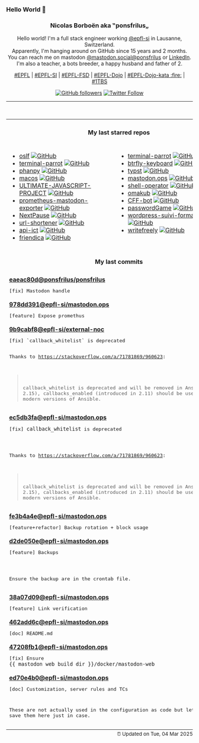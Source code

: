 ### Hello World 👋

<p align="center">
  <!-- use https://avatars.githubusercontent.com/u/176002?v=4 for your default github picture 
  <img src="https://raw.githubusercontent.com/ponsfrilus/ponsfrilus/master/img/ponsfrilus.png" title="Nicolas Borboën aka ‟ponsfrilus„" alt="Nicolas Borboën aka ‟ponsfrilus„" /> -->
  <h3 align="center">
    Nicolas Borboën aka ‟ponsfrilus„
  </h3>
  <p align="center">
    Hello world! I'm a full stack engineer working <a href="https://github.com/epfl-si">@epfl-si</a> in Lausanne, Switzerland.
    <br />Apparently, I'm hanging around on GitHub since 15 years and 2 months.
    <br />You can reach me on mastodon <a href="https://mastodon.social/@ponsfrilus" rel="me">@mastodon.social@ponsfrilus</a> or <a href="http://linkedin.com/in/nicolasborboen">LinkedIn</a>.
    <br />I'm also a teacher, a bots breeder, a happy husband and father of 2.
  </p>
  <p align="center">
    <a href="https://www.epfl.ch">#EPFL</a> | 
    <a href="https://github.com/epfl-si/">#EPFL-SI</a> | 
    <a href="https://github.com/epfl-fsd">#EPFL-FSD</a> | 
    <a href="https://github.com/topics/epfl-dojo">#EPFL-Dojo</a> | 
    <a href="https://github.com/topics/epfl-dojo-kata">#EPFL-Dojo-kata :fire:</a> | 
    <a href="https://en.wikipedia.org/wiki/Indentation_style#Variant:_1TBS_(OTBS)">#1TBS</a>
  </p>
  <p align="center">
    <a href="https://github.com/ponsfrilus"><img alt="GitHub followers" src="https://img.shields.io/github/followers/ponsfrilus?label=Follow%20me%20on%20github&style=social"></a>
    <a href="https://twitter.com/ponsfrilus"><img alt="Twitter Follow" src="https://img.shields.io/twitter/follow/ponsfrilus?label=follow%20me%20on%20twitter&style=social"></a>
  </p>
  </p><hr><table align="center">
<tr>
<td colspan="2" align="center"><h4>My last starred repos</h4></td>
</tr>
<tr>
<td valign="top">
<ul>
<li>
<a href="https://github.com/epfl-fsd/oslf" title="null" target="_blank">oslf</a>&nbsp;<a href="https://github.com/epfl-fsd/oslf" title="null" target="_blank"><img src="https://img.shields.io/github/stars/epfl-fsd/oslf?style=social" alt="GitHub"></a>
</li>
<li>
<a href="https://github.com/kz6fittycent/terminal-parrot" title="null" target="_blank">terminal-parrot</a>&nbsp;<a href="https://github.com/kz6fittycent/terminal-parrot" title="null" target="_blank"><img src="https://img.shields.io/github/stars/kz6fittycent/terminal-parrot?style=social" alt="GitHub"></a>
</li>
<li>
<a href="https://github.com/cheeaun/phanpy" title="A minimalistic opinionated Mastodon web client" target="_blank">phanpy</a>&nbsp;<a href="https://github.com/cheeaun/phanpy" title="A minimalistic opinionated Mastodon web client" target="_blank"><img src="https://img.shields.io/github/stars/cheeaun/phanpy?style=social" alt="GitHub"></a>
</li>
<li>
<a href="https://github.com/dockur/macos" title="OSX (macOS) inside a Docker container." target="_blank">macos</a>&nbsp;<a href="https://github.com/dockur/macos" title="OSX (macOS) inside a Docker container." target="_blank"><img src="https://img.shields.io/github/stars/dockur/macos?style=social" alt="GitHub"></a>
</li>
<li>
<a href="https://github.com/deepakkumar55/ULTIMATE-JAVASCRIPT-PROJECT" title="A comprehensive list of 500 JavaScript project ideas for developers of all skill levels. Open-source and community-driven." target="_blank">ULTIMATE-JAVASCRIPT-PROJECT</a>&nbsp;<a href="https://github.com/deepakkumar55/ULTIMATE-JAVASCRIPT-PROJECT" title="A comprehensive list of 500 JavaScript project ideas for developers of all skill levels. Open-source and community-driven." target="_blank"><img src="https://img.shields.io/github/stars/deepakkumar55/ULTIMATE-JAVASCRIPT-PROJECT?style=social" alt="GitHub"></a>
</li>
<li>
<a href="https://github.com/systemli/prometheus-mastodon-exporter" title="Prometheus Exporter for Mastodon" target="_blank">prometheus-mastodon-exporter</a>&nbsp;<a href="https://github.com/systemli/prometheus-mastodon-exporter" title="Prometheus Exporter for Mastodon" target="_blank"><img src="https://img.shields.io/github/stars/systemli/prometheus-mastodon-exporter?style=social" alt="GitHub"></a>
</li>
<li>
<a href="https://github.com/dwesh163/NextPause" title="null" target="_blank">NextPause</a>&nbsp;<a href="https://github.com/dwesh163/NextPause" title="null" target="_blank"><img src="https://img.shields.io/github/stars/dwesh163/NextPause?style=social" alt="GitHub"></a>
</li>
<li>
<a href="https://github.com/kooked-ch/url-shortener" title="null" target="_blank">url-shortener</a>&nbsp;<a href="https://github.com/kooked-ch/url-shortener" title="null" target="_blank"><img src="https://img.shields.io/github/stars/kooked-ch/url-shortener?style=social" alt="GitHub"></a>
</li>
<li>
<a href="https://github.com/dwesh163/api-ict" title="This API allows you to list all ICT modules" target="_blank">api-ict</a>&nbsp;<a href="https://github.com/dwesh163/api-ict" title="This API allows you to list all ICT modules" target="_blank"><img src="https://img.shields.io/github/stars/dwesh163/api-ict?style=social" alt="GitHub"></a>
</li>
<li>
<a href="https://github.com/friendica/friendica" title="Friendica Communications Platform" target="_blank">friendica</a>&nbsp;<a href="https://github.com/friendica/friendica" title="Friendica Communications Platform" target="_blank"><img src="https://img.shields.io/github/stars/friendica/friendica?style=social" alt="GitHub"></a>
</li>
</ul>
<img width="450" height="1" /></td>
<td valign="top">
<ul>
<li>
<a href="https://github.com/jmhobbs/terminal-parrot" title="null" target="_blank">terminal-parrot</a>&nbsp;<a href="https://github.com/jmhobbs/terminal-parrot" title="null" target="_blank"><img src="https://img.shields.io/github/stars/jmhobbs/terminal-parrot?style=social" alt="GitHub"></a>
</li>
<li>
<a href="https://github.com/SolidHal/btrfly-keyboard" title="small dactyl with the halves squished together" target="_blank">btrfly-keyboard</a>&nbsp;<a href="https://github.com/SolidHal/btrfly-keyboard" title="small dactyl with the halves squished together" target="_blank"><img src="https://img.shields.io/github/stars/SolidHal/btrfly-keyboard?style=social" alt="GitHub"></a>
</li>
<li>
<a href="https://github.com/typst/typst" title="A new markup-based typesetting system that is powerful and easy to learn." target="_blank">typst</a>&nbsp;<a href="https://github.com/typst/typst" title="A new markup-based typesetting system that is powerful and easy to learn." target="_blank"><img src="https://img.shields.io/github/stars/typst/typst?style=social" alt="GitHub"></a>
</li>
<li>
<a href="https://github.com/epfl-si/mastodon.ops" title="Mastodon server of EPFL" target="_blank">mastodon.ops</a>&nbsp;<a href="https://github.com/epfl-si/mastodon.ops" title="Mastodon server of EPFL" target="_blank"><img src="https://img.shields.io/github/stars/epfl-si/mastodon.ops?style=social" alt="GitHub"></a>
</li>
<li>
<a href="https://github.com/flant/shell-operator" title="Shell-operator is a tool for running event-driven scripts in a Kubernetes cluster" target="_blank">shell-operator</a>&nbsp;<a href="https://github.com/flant/shell-operator" title="Shell-operator is a tool for running event-driven scripts in a Kubernetes cluster" target="_blank"><img src="https://img.shields.io/github/stars/flant/shell-operator?style=social" alt="GitHub"></a>
</li>
<li>
<a href="https://github.com/basecamp/omakub" title="Opinionated Ubuntu Setup" target="_blank">omakub</a>&nbsp;<a href="https://github.com/basecamp/omakub" title="Opinionated Ubuntu Setup" target="_blank"><img src="https://img.shields.io/github/stars/basecamp/omakub?style=social" alt="GitHub"></a>
</li>
<li>
<a href="https://github.com/dwesh163/CFF-bot" title="This is a Telegram bot for CFF train" target="_blank">CFF-bot</a>&nbsp;<a href="https://github.com/dwesh163/CFF-bot" title="This is a Telegram bot for CFF train" target="_blank"><img src="https://img.shields.io/github/stars/dwesh163/CFF-bot?style=social" alt="GitHub"></a>
</li>
<li>
<a href="https://github.com/dwesh163/passwordGame" title="null" target="_blank">passwordGame</a>&nbsp;<a href="https://github.com/dwesh163/passwordGame" title="null" target="_blank"><img src="https://img.shields.io/github/stars/dwesh163/passwordGame?style=social" alt="GitHub"></a>
</li>
<li>
<a href="https://github.com/FlizzerMDX/wordpress-suivi-formation" title="null" target="_blank">wordpress-suivi-formation</a>&nbsp;<a href="https://github.com/FlizzerMDX/wordpress-suivi-formation" title="null" target="_blank"><img src="https://img.shields.io/github/stars/FlizzerMDX/wordpress-suivi-formation?style=social" alt="GitHub"></a>
</li>
<li>
<a href="https://github.com/writefreely/writefreely" title="A clean, Markdown-based publishing platform made for writers. Write together and build a community." target="_blank">writefreely</a>&nbsp;<a href="https://github.com/writefreely/writefreely" title="A clean, Markdown-based publishing platform made for writers. Write together and build a community." target="_blank"><img src="https://img.shields.io/github/stars/writefreely/writefreely?style=social" alt="GitHub"></a>
</li>
</ul>
<img width="450" height="1" /></td>
</tr>
<tr>
<td colspan="2" align="center"><h4>My last commits</h4></td>
</tr>
<tr>
        <td colspan="2">
          <div><strong><a href="https://api.github.com/repos/ponsfrilus/ponsfrilus/commits/eaeac80d498b059ce830607cc11735f01308cf59" title="2025-02-22T07:13:55.000+01:00" target="_blank">eaeac80d</a><a href="https://github.com/ponsfrilus">@ponsfrilus</a><a href="https://github.com/ponsfrilus/ponsfrilus" title="My profile's README generator">/ponsfrilus</a></strong></div>
          <pre>[fix] Mastodon handle</pre>
        </td>
        </tr><tr>
        <td colspan="2">
          <div><strong><a href="https://api.github.com/repos/epfl-si/mastodon.ops/commits/978dd391a05e1b72b569e0bf44c7f07977405930" title="2025-02-21T20:02:32.000+01:00" target="_blank">978dd391</a><a href="https://github.com/epfl-si">@epfl-si</a><a href="https://github.com/epfl-si/mastodon.ops" title="Mastodon server of EPFL">/mastodon.ops</a></strong></div>
          <pre>[feature] Expose promethus</pre>
        </td>
        </tr><tr>
        <td colspan="2">
          <div><strong><a href="https://api.github.com/repos/epfl-si/external-noc/commits/9b9cabf876f349f2962d81f492e51ec949a20b39" title="2025-02-17T10:34:49.000+01:00" target="_blank">9b9cabf8</a><a href="https://github.com/epfl-si">@epfl-si</a><a href="https://github.com/epfl-si/external-noc" title="External Network Operations Center for EPFL SI ISAS-FSD">/external-noc</a></strong></div>
          <pre>[fix] `callback_whitelist` is deprecated

Thanks to https://stackoverflow.com/a/71781869/960623:
> callback_whitelist is deprecated and will be removed in Ansible 2.15),
> callbacks_enabled (introduced in 2.11) should be used instead in
> modern versions of Ansible.</pre>
        </td>
        </tr><tr>
        <td colspan="2">
          <div><strong><a href="https://api.github.com/repos/epfl-si/mastodon.ops/commits/ec5db3faa6c9bbe4cf3fe74c82399981dfaaa888" title="2025-02-17T10:34:16.000+01:00" target="_blank">ec5db3fa</a><a href="https://github.com/epfl-si">@epfl-si</a><a href="https://github.com/epfl-si/mastodon.ops" title="Mastodon server of EPFL">/mastodon.ops</a></strong></div>
          <pre>[fix] `callback_whitelist` is deprecated

Thanks to https://stackoverflow.com/a/71781869/960623:
> callback_whitelist is deprecated and will be removed in Ansible 2.15),
> callbacks_enabled (introduced in 2.11) should be used instead in
> modern versions of Ansible.</pre>
        </td>
        </tr><tr>
        <td colspan="2">
          <div><strong><a href="https://api.github.com/repos/epfl-si/mastodon.ops/commits/fe3b4a4e3754457df99b496b66f345f4b1a7bd97" title="2025-02-16T11:40:32.000+01:00" target="_blank">fe3b4a4e</a><a href="https://github.com/epfl-si">@epfl-si</a><a href="https://github.com/epfl-si/mastodon.ops" title="Mastodon server of EPFL">/mastodon.ops</a></strong></div>
          <pre>[feature+refactor] Backup rotation + block usage</pre>
        </td>
        </tr><tr>
        <td colspan="2">
          <div><strong><a href="https://api.github.com/repos/epfl-si/mastodon.ops/commits/d2de050e6886c314ef228c9adde72ea4695ae79c" title="2025-02-16T10:52:40.000+01:00" target="_blank">d2de050e</a><a href="https://github.com/epfl-si">@epfl-si</a><a href="https://github.com/epfl-si/mastodon.ops" title="Mastodon server of EPFL">/mastodon.ops</a></strong></div>
          <pre>[feature] Backups

Ensure the backup are in the crontab file.</pre>
        </td>
        </tr><tr>
        <td colspan="2">
          <div><strong><a href="https://api.github.com/repos/epfl-si/mastodon.ops/commits/38a07d097fec175fb028c45e513f5affb7a5e552" title="2025-02-15T19:31:50.000+01:00" target="_blank">38a07d09</a><a href="https://github.com/epfl-si">@epfl-si</a><a href="https://github.com/epfl-si/mastodon.ops" title="Mastodon server of EPFL">/mastodon.ops</a></strong></div>
          <pre>[feature] Link verification</pre>
        </td>
        </tr><tr>
        <td colspan="2">
          <div><strong><a href="https://api.github.com/repos/epfl-si/mastodon.ops/commits/462add6cebf5ec6f324e7f1c6c24f04012255488" title="2025-02-12T18:30:24.000+01:00" target="_blank">462add6c</a><a href="https://github.com/epfl-si">@epfl-si</a><a href="https://github.com/epfl-si/mastodon.ops" title="Mastodon server of EPFL">/mastodon.ops</a></strong></div>
          <pre>[doc] README.md</pre>
        </td>
        </tr><tr>
        <td colspan="2">
          <div><strong><a href="https://api.github.com/repos/epfl-si/mastodon.ops/commits/47208fb12597cb1e4dc483afa07b0de60315418a" title="2025-02-12T18:22:52.000+01:00" target="_blank">47208fb1</a><a href="https://github.com/epfl-si">@epfl-si</a><a href="https://github.com/epfl-si/mastodon.ops" title="Mastodon server of EPFL">/mastodon.ops</a></strong></div>
          <pre>[fix] Ensure `{{ mastodon_web_build_dir }}/docker/mastodon-web`</pre>
        </td>
        </tr><tr>
        <td colspan="2">
          <div><strong><a href="https://api.github.com/repos/epfl-si/mastodon.ops/commits/ed70e4b05c9c543c671faf3757c018915ef82705" title="2025-02-10T19:30:04.000+01:00" target="_blank">ed70e4b0</a><a href="https://github.com/epfl-si">@epfl-si</a><a href="https://github.com/epfl-si/mastodon.ops" title="Mastodon server of EPFL">/mastodon.ops</a></strong></div>
          <pre>[doc] Customization, server rules and TCs

These are not actually used in the configuration as code but let's save 
them here just in case.</pre>
        </td>
        </tr><tfoot>
<tr>
<td colspan="2" align="right">
<img width="900" height="1" />
<small>⏰ Updated on Tue, 04 Mar 2025 13:45:22 GMT</small>
</td>
</tr>
</tfoot>
<br />
</table>
